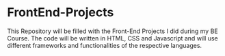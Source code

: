# FrontEnd-Projects
This Repository will be filled with the Front-End Projects I did during my BE Course. The code will be written in HTML, CSS and Javascript and will use different frameworks and functionalities of the respective languages. 
